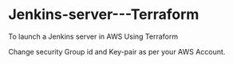 # Jenkins-server---Terraform
To launch a Jenkins server in AWS Using Terraform

Change security Group id and Key-pair as per your AWS Account.